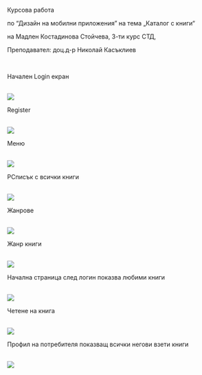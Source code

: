 Курсова работа

по “Дизайн на мобилни приложения” на тема „Каталог с книги“

на Мадлен Костадинова Стойчева, 3-ти курс СТД,

Преподавател: доц.д-р Николай Касъклиев


<br/>
<p>Начален Login екран</p>
<br/>
<img src="https://github.com/MadlenStoicheva/BookCatalogue/blob/master/Screeenshots/l1.jpg">
<br/>
<p>Register</p>
<br/>
<img src="https://github.com/MadlenStoicheva/BookCatalogue/blob/master/Screeenshots/Register.jpg">
<br/>
<p>Меню</p>
<br/>
<img src="https://github.com/MadlenStoicheva/BookCatalogue/blob/master/Screeenshots/allbooks.jpg">
<br/>
<p>РСписък с всички книги</p>
<br/>
<img src="https://github.com/MadlenStoicheva/BookCatalogue/blob/master/Screeenshots/allbooks1.jpg">
<br/>
<p>Жанрове</p>
<br/>
<img src="https://github.com/MadlenStoicheva/BookCatalogue/blob/master/Screeenshots/genres1.jpg">
<br/>
<p>Жанр книги</p>
<br/>
<img src="https://github.com/MadlenStoicheva/BookCatalogue/blob/master/Screeenshots/bg1.jpg">
<br/>
<p>Начална страница след логин показва любими книги</p>
<br/>
<img src="https://github.com/MadlenStoicheva/BookCatalogue/blob/master/Screeenshots/home1.jpg">
<br/>
<p>Четене на книга</p>
<br/>
<img src="https://github.com/MadlenStoicheva/BookCatalogue/blob/master/Screeenshots/readBook.jpg">
<br/>
<p>Профил на потребителя показващ всички негови взети книги</p>
<br/>
<img src="https://github.com/MadlenStoicheva/BookCatalogue/blob/master/Screeenshots/user1.jpg">
